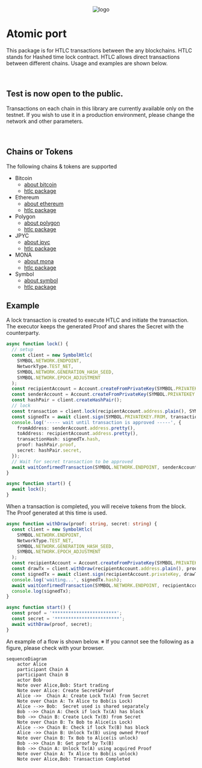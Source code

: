 <div align="center">
<picture>
  <source media="(prefers-color-scheme: dark)" srcset="https://user-images.githubusercontent.com/47295014/218366041-d07fdf06-1b72-4c6d-8fa2-89dc8266553d.png">
  <source media="(prefers-color-scheme: light)" srcset="https://user-images.githubusercontent.com/47295014/218366194-eee5969d-3c4c-4445-9303-5368c66aac9a.png">
  <img alt="logo" src="https://user-images.githubusercontent.com/47295014/218366194-eee5969d-3c4c-4445-9303-5368c66aac9a.png">
</picture>
</div>

# Atomic port

This package is for HTLC transactions between the any blockchains. HTLC stands for Hashed time lock contract. HTLC allows direct transactions between different chains. Usage and examples are shown below.

<br>

## Test is now open to the public.

Transactions on each chain in this library are currently available only on the testnet.
If you wish to use it in a production environment, please change the network and other parameters.

<br>

## Chains or Tokens

The following chains & tokens are supported

- Bitcoin
  - [about bitcoin](https://bitcoin.org/)
  - [htlc package](./packages/bitcoin/README.md)
- Ethereum
  - [about ethereum](https://ethereum.org/)
  - [htlc package](./packages/evm/README.md)
- Polygon
  - [about polygon](https://polygon.technology/)
  - [htlc package](./packages/evm/README.md)
- JPYC
  - [about jpyc](https://jpyc.jp/)
  - [htlc package](./packages/evm/README.md)
- MONA
  - [about mona](https://monacoin.org/)
  - [htlc package](./packages/mona/README.md)
- Symbol
  - [about symbol](https://symbol-community.com/)
  - [htlc package](./packages/symbol/README.md)

## Example

A lock transaction is created to execute HTLC and initiate the transaction.
The executor keeps the generated Proof and shares the Secret with the counterparty.

```ts
async function lock() {
  // setup
  const client = new SymbolHtlc(
    SYMBOL.NETWORK.ENDPOINT,
    NetworkType.TEST_NET,
    SYMBOL.NETWORK.GENERATION_HASH_SEED,
    SYMBOL.NETWORK.EPOCH_ADJUSTMENT
  );
  const recipientAccount = Account.createFromPrivateKey(SYMBOL.PRIVATEKEY.TO, NetworkType.TEST_NET);
  const senderAccount = Account.createFromPrivateKey(SYMBOL.PRIVATEKEY.FROM, NetworkType.TEST_NET);
  const hashPair = client.createHashPair();
  // lock
  const transaction = client.lock(recipientAccount.address.plain(), SYMBOL.CURRENCY.MOSAIC_ID, hashPair.secret, 1);
  const signedTx = await client.sign(SYMBOL.PRIVATEKEY.FROM, transaction);
  console.log('----- wait until transaction is approved -----', {
    fromAddress: senderAccount.address.pretty(),
    toAddress: recipientAccount.address.pretty(),
    transactionHash: signedTx.hash,
    proof: hashPair.proof,
    secret: hashPair.secret,
  });
  // Wait for secret transaction to be approved
  await waitConfirmedTransaction(SYMBOL.NETWORK.ENDPOINT, senderAccount.address, signedTx.hash);
}

async function start() {
  await lock();
}
```

When a transaction is completed, you will receive tokens from the block.
The Proof generated at this time is used.

```ts
async function withDraw(proof: string, secret: string) {
  const client = new SymbolHtlc(
    SYMBOL.NETWORK.ENDPOINT,
    NetworkType.TEST_NET,
    SYMBOL.NETWORK.GENERATION_HASH_SEED,
    SYMBOL.NETWORK.EPOCH_ADJUSTMENT
  );
  const recipientAccount = Account.createFromPrivateKey(SYMBOL.PRIVATEKEY.TO, NetworkType.TEST_NET);
  const drawTx = client.withDraw(recipientAccount.address.plain(), proof, secret);
  const signedTx = await client.sign(recipientAccount.privateKey, drawTx);
  console.log('waiting...', signedTx.hash);
  await waitConfirmedTransaction(SYMBOL.NETWORK.ENDPOINT, recipientAccount.address, signedTx.hash);
  console.log(signedTx);
}

async function start() {
  const proof = '************************';
  const secret = '************************';
  await withDraw(proof, secret);
}
```

An example of a flow is shown below.
※ If you cannot see the following as a figure, please check with your browser.

```mermaid
sequenceDiagram
    actor Alice
    participant Chain A
    participant Chain B
    actor Bob
    Note over Alice,Bob: Start trading
    Note over Alice: Create Secret&Proof
    Alice ->>  Chain A: Create Lock Tx(A) from Secret
    Note over Chain A: Tx Alice to Bob(is Lock)
    Alice -->> Bob:  Secret used is shared separately
    Bob -->> Chain A: Check if lock Tx(A) has block
    Bob ->> Chain B: Create Lock Tx(B) from Secret
    Note over Chain B: Tx Bob to Alice(is Lock)
    Alice -->> Chain B: Check if lock Tx(B) has block
    Alice ->> Chain B: Unlock Tx(B) using owned Proof
    Note over Chain B: Tx Bob to Alice(is unlock)
    Bob -->> Chain B: Get proof by Tx(B)
    Bob ->> Chain A: Unlock Tx(A) using acquired Proof
    Note over Chain A: Tx Alice to Bob(is unlock)
    Note over Alice,Bob: Transaction Completed
```
